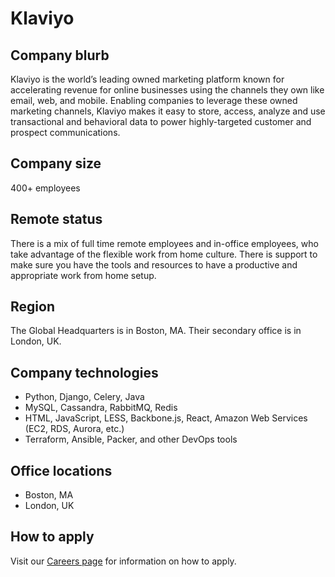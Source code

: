 # Klaviyo

## Company blurb

Klaviyo is the world’s leading owned marketing platform known for accelerating revenue for online businesses using the channels they own like email, web, and mobile. Enabling companies to leverage these owned marketing channels, Klaviyo makes it easy to store, access, analyze and use transactional and behavioral data to power highly-targeted customer and prospect communications.

## Company size

400+ employees

## Remote status

There is a mix of full time remote employees and in-office employees, who take advantage of the flexible work from home culture. There is support to make sure you have the tools and resources to have a productive and appropriate work from home setup.

## Region

The Global Headquarters is in Boston, MA. Their secondary office is in London, UK.

## Company technologies

* Python, Django, Celery, Java
* MySQL, Cassandra, RabbitMQ, Redis
* HTML, JavaScript, LESS, Backbone.js, React, Amazon Web Services (EC2, RDS, Aurora, etc.)
* Terraform, Ansible, Packer, and other DevOps tools

## Office locations

* Boston, MA
* London, UK

## How to apply

Visit our [Careers page](https://www.klaviyo.com/careers#open-roles) for information on how to apply.
